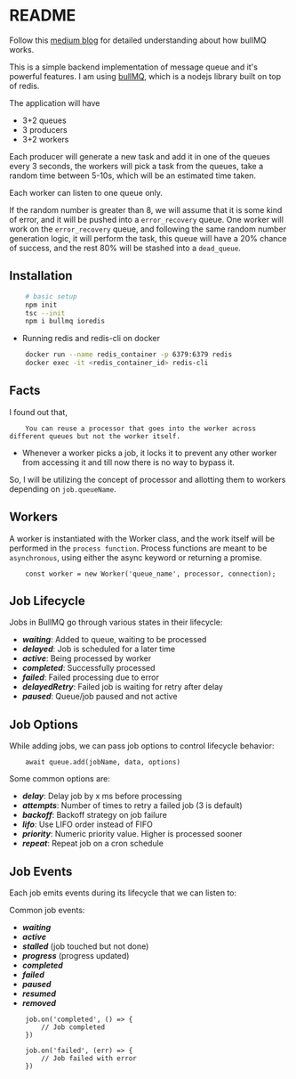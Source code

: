 # README

Follow this [medium blog](https://medium.com/@techsuneel99/message-queue-in-node-js-with-bullmq-and-redis-7fe5b8a21475) for detailed understanding about how bullMQ works.

This is a simple backend implementation of message queue and it's powerful features. I am using [bullMQ](https://docs.bullmq.io), which is a nodejs library built on top of redis.

The application will have

- 3+2 queues
- 3 producers
- 3+2 workers

Each producer will generate a new task and add it in one of the queues every 3 seconds, the workers will pick a task from the queues, take a random time between 5-10s, which will be an estimated time taken.

Each worker can listen to one queue only.

If the random number is greater than 8, we will assume that it is some kind of error, and it will be pushed into a `error_recovery` queue. One worker will work on the `error_recovery` queue, and following the same random number generation logic, it will perform the task, this queue will have a 20% chance of success, and the rest 80% will be stashed into a `dead_queue`.

## Installation

```bash
    # basic setup
    npm init
    tsc --init
    npm i bullmq ioredis
```

- Running redis and redis-cli on docker

```bash
    docker run --name redis_container -p 6379:6379 redis
    docker exec -it <redis_container_id> redis-cli
```

## Facts

I found out that,

```text
    You can reuse a processor that goes into the worker across different queues but not the worker itself.
```

- Whenever a worker picks a job, it locks it to prevent any other worker from accessing it and till now there is no way to bypass it.

So, I will be utilizing the concept of processor and allotting them to workers depending on `job.queueName`.

## Workers

A worker is instantiated with the Worker class, and the work itself will be performed in the `process function`. Process functions are meant to be `asynchronous`, using either the async keyword or returning a promise.

```code
    const worker = new Worker('queue_name', processor, connection);
```

## Job Lifecycle

Jobs in BullMQ go through various states in their lifecycle:

- **_waiting_**: Added to queue, waiting to be processed
- **_delayed_**: Job is scheduled for a later time
- **_active_**: Being processed by worker
- **_completed_**: Successfully processed
- **_failed_**: Failed processing due to error
- **_delayedRetry_**: Failed job is waiting for retry after delay
- **_paused_**: Queue/job paused and not active

## Job Options

While adding jobs, we can pass job options to control lifecycle behavior:

```code
    await queue.add(jobName, data, options)
```

Some common options are:

- **_delay_**: Delay job by x ms before processing
- **_attempts_**: Number of times to retry a failed job (3 is default)
- **_backoff_**: Backoff strategy on job failure
- **_lifo_**: Use LIFO order instead of FIFO
- **_priority_**: Numeric priority value. Higher is processed sooner
- **_repeat_**: Repeat job on a cron schedule

## Job Events

Each job emits events during its lifecycle that we can listen to:

Common job events:

- **_waiting_**
- **_active_**
- **_stalled_** (job touched but not done)
- **_progress_** (progress updated)
- **_completed_**
- **_failed_**
- **_paused_**
- **_resumed_**
- **_removed_**

```code
    job.on('completed', () => {
        // Job completed
    })

    job.on('failed', (err) => {
        // Job failed with error
    })
```
